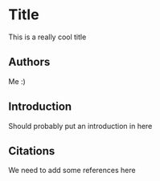 # Title

This is a really cool title

## Authors
Me :)

## Introduction
Should probably put an introduction in here


## Citations
We need to add some references here
